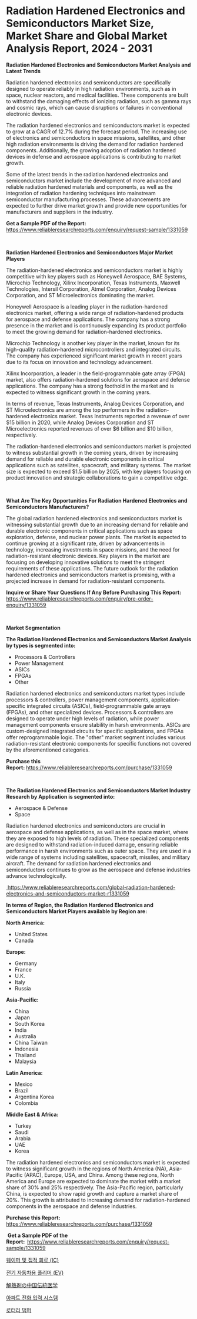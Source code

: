 <p><h1>Radiation Hardened Electronics and Semiconductors Market Size, Market Share and Global Market Analysis Report, 2024 - 2031</h1></p><p><strong>Radiation Hardened Electronics and Semiconductors Market Analysis and Latest Trends</strong></p>
<p><p>Radiation hardened electronics and semiconductors are specifically designed to operate reliably in high radiation environments, such as in space, nuclear reactors, and medical facilities. These components are built to withstand the damaging effects of ionizing radiation, such as gamma rays and cosmic rays, which can cause disruptions or failures in conventional electronic devices.</p><p>The radiation hardened electronics and semiconductors market is expected to grow at a CAGR of 12.7% during the forecast period. The increasing use of electronics and semiconductors in space missions, satellites, and other high radiation environments is driving the demand for radiation hardened components. Additionally, the growing adoption of radiation hardened devices in defense and aerospace applications is contributing to market growth.</p><p>Some of the latest trends in the radiation hardened electronics and semiconductors market include the development of more advanced and reliable radiation hardened materials and components, as well as the integration of radiation hardening techniques into mainstream semiconductor manufacturing processes. These advancements are expected to further drive market growth and provide new opportunities for manufacturers and suppliers in the industry.</p></p>
<p><strong>Get a Sample PDF of the Report:&nbsp;</strong> <a href="https://www.reliableresearchreports.com/enquiry/request-sample/1331059">https://www.reliableresearchreports.com/enquiry/request-sample/1331059</a></p>
<p>&nbsp;</p>
<p><strong>Radiation Hardened Electronics and Semiconductors Major Market Players</strong></p>
<p><p>The radiation-hardened electronics and semiconductors market is highly competitive with key players such as Honeywell Aerospace, BAE Systems, Microchip Technology, Xilinx Incorporation, Texas Instruments, Maxwell Technologies, Intersil Corporation, Atmel Corporation, Analog Devices Corporation, and ST Microelectronics dominating the market.</p><p>Honeywell Aerospace is a leading player in the radiation-hardened electronics market, offering a wide range of radiation-hardened products for aerospace and defense applications. The company has a strong presence in the market and is continuously expanding its product portfolio to meet the growing demand for radiation-hardened electronics.</p><p>Microchip Technology is another key player in the market, known for its high-quality radiation-hardened microcontrollers and integrated circuits. The company has experienced significant market growth in recent years due to its focus on innovation and technology advancement.</p><p>Xilinx Incorporation, a leader in the field-programmable gate array (FPGA) market, also offers radiation-hardened solutions for aerospace and defense applications. The company has a strong foothold in the market and is expected to witness significant growth in the coming years.</p><p>In terms of revenue, Texas Instruments, Analog Devices Corporation, and ST Microelectronics are among the top performers in the radiation-hardened electronics market. Texas Instruments reported a revenue of over $15 billion in 2020, while Analog Devices Corporation and ST Microelectronics reported revenues of over $6 billion and $10 billion, respectively.</p><p>The radiation-hardened electronics and semiconductors market is projected to witness substantial growth in the coming years, driven by increasing demand for reliable and durable electronic components in critical applications such as satellites, spacecraft, and military systems. The market size is expected to exceed $1.5 billion by 2025, with key players focusing on product innovation and strategic collaborations to gain a competitive edge.</p></p>
<p>&nbsp;</p>
<p><strong>What Are The Key Opportunities For Radiation Hardened Electronics and Semiconductors Manufacturers?</strong></p>
<p><p>The global radiation hardened electronics and semiconductors market is witnessing substantial growth due to an increasing demand for reliable and durable electronic components in critical applications such as space exploration, defense, and nuclear power plants. The market is expected to continue growing at a significant rate, driven by advancements in technology, increasing investments in space missions, and the need for radiation-resistant electronic devices. Key players in the market are focusing on developing innovative solutions to meet the stringent requirements of these applications. The future outlook for the radiation hardened electronics and semiconductors market is promising, with a projected increase in demand for radiation-resistant components.</p></p>
<p><strong>Inquire or Share Your Questions If Any Before Purchasing This Report:</strong> <a href="https://www.reliableresearchreports.com/enquiry/pre-order-enquiry/1331059">https://www.reliableresearchreports.com/enquiry/pre-order-enquiry/1331059</a></p>
<p>&nbsp;</p>
<p><strong>Market Segmentation</strong></p>
<p><strong>The Radiation Hardened Electronics and Semiconductors Market Analysis by types is segmented into:</strong></p>
<p><ul><li>Processors & Controllers</li><li>Power Management</li><li>ASICs</li><li>FPGAs</li><li>Other</li></ul></p>
<p><p>Radiation hardened electronics and semiconductors market types include processors & controllers, power management components, application-specific integrated circuits (ASICs), field-programmable gate arrays (FPGAs), and other specialized devices. Processors & controllers are designed to operate under high levels of radiation, while power management components ensure stability in harsh environments. ASICs are custom-designed integrated circuits for specific applications, and FPGAs offer reprogrammable logic. The "other" market segment includes various radiation-resistant electronic components for specific functions not covered by the aforementioned categories.</p></p>
<p><strong>Purchase this Report:&nbsp;</strong><a href="https://www.reliableresearchreports.com/purchase/1331059">https://www.reliableresearchreports.com/purchase/1331059</a></p>
<p>&nbsp;</p>
<p><strong>The Radiation Hardened Electronics and Semiconductors Market Industry Research by Application is segmented into:</strong></p>
<p><ul><li>Aerospace & Defense</li><li>Space</li></ul></p>
<p><p>Radiation hardened electronics and semiconductors are crucial in aerospace and defense applications, as well as in the space market, where they are exposed to high levels of radiation. These specialized components are designed to withstand radiation-induced damage, ensuring reliable performance in harsh environments such as outer space. They are used in a wide range of systems including satellites, spacecraft, missiles, and military aircraft. The demand for radiation hardened electronics and semiconductors continues to grow as the aerospace and defense industries advance technologically.</p></p>
<p><a href="https://www.reliableresearchreports.com/global-radiation-hardened-electronics-and-semiconductors-market-r1331059">&nbsp;https://www.reliableresearchreports.com/global-radiation-hardened-electronics-and-semiconductors-market-r1331059</a></p>
<p><strong>In terms of Region, the Radiation Hardened Electronics and Semiconductors Market Players available by Region are:</strong></p>
<p>
    <p> <strong> North America: </strong>
        <ul>
            <li>United States</li>
            <li>Canada</li>
        </ul>
        </p> 
    <p> <strong> Europe: </strong>
        <ul>
            <li>Germany</li>
            <li>France</li>
            <li>U.K.</li>
            <li>Italy</li>
            <li>Russia</li>
        </ul>
        </p> 
    <p> <strong> Asia-Pacific: </strong>
        <ul>
            <li>China</li>
            <li>Japan</li>
            <li>South Korea</li>
            <li>India</li>
            <li>Australia</li>
            <li>China Taiwan</li>
            <li>Indonesia</li>
            <li>Thailand</li>
            <li>Malaysia</li>
        </ul>
        </p> 
    <p> <strong> Latin America: </strong>
        <ul>
            <li>Mexico</li>
            <li>Brazil</li>
            <li>Argentina Korea</li>
            <li>Colombia</li>
        </ul>
        </p> 
    <p> <strong> Middle East & Africa: </strong>
        <ul>
            <li>Turkey</li>
            <li>Saudi</li>
            <li>Arabia</li>
            <li>UAE</li>
            <li>Korea</li>
        </ul>
    </p>
    </p>
<p><p>The radiation hardened electronics and semiconductors market is expected to witness significant growth in the regions of North America (NA), Asia-Pacific (APAC), Europe, USA, and China. Among these regions, North America and Europe are expected to dominate the market with a market share of 30% and 25% respectively. The Asia-Pacific region, particularly China, is expected to show rapid growth and capture a market share of 20%. This growth is attributed to increasing demand for radiation-hardened components in the aerospace and defense industries.</p></p>
<p><strong>Purchase this Report: </strong><a href="https://www.reliableresearchreports.com/purchase/1331059">https://www.reliableresearchreports.com/purchase/1331059</a></p>
<p>&nbsp;<strong>Get a Sample PDF of the Report:&nbsp;&nbsp;</strong><a href="https://www.reliableresearchreports.com/enquiry/request-sample/1331059">https://www.reliableresearchreports.com/enquiry/request-sample/1331059</a></p>
<p><strong></strong></p>
<p><p><a href="https://medium.com/@beaublock13/%EC%9B%A8%EC%9D%B4%ED%8D%BC%EC%99%80-%ED%86%B5%ED%95%A9-%ED%9A%8C%EB%A1%9C-ic-%EC%8B%9C%EC%9E%A5-%EC%A1%B0%EC%82%AC-%EB%B3%B4%EA%B3%A0%EC%84%9C-%EA%B7%B8-%EC%97%AD%EC%82%AC-%EB%B0%8F-2024%EB%85%84%EB%B6%80%ED%84%B0-2031%EB%85%84%EA%B9%8C%EC%A7%80%EC%9D%98-%EC%98%88%EC%B8%A1-268fe16c75d8">웨이퍼 및 집적 회로 (IC)</a></p><p><a href="https://github.com/EthaWolf/Market-Research-Report-List-1/blob/main/1991536106890.md">전기 자동차용 폴리머 (EV)</a></p><p><a href="https://medium.com/@bonniehoppe1/%E8%A7%A3%E7%86%B1%E4%B8%AD%E8%96%AC%E3%81%AE%E5%B8%82%E5%A0%B4%E8%AA%BF%E6%9F%BB%E3%83%AC%E3%83%9D%E3%83%BC%E3%83%88%E3%81%AF-%E3%81%93%E3%81%AE%E5%B8%82%E5%A0%B4%E3%81%AE%E6%9C%80%E6%96%B0%E3%81%AE%E3%83%88%E3%83%AC%E3%83%B3%E3%83%89%E3%82%84%E6%88%90%E9%95%B7%E6%A9%9F%E4%BC%9A%E3%82%92%E6%98%8E%E3%82%89%E3%81%8B%E3%81%AB%E3%81%97%E3%81%A6%E3%81%84%E3%81%BE%E3%81%99-bcb9f615c626">解熱剤の中国伝統医学</a></p><p><a href="https://github.com/darrellockm3ytan895656/Market-Research-Report-List-2/blob/main/7860336106889.md">아파트 전화 입력 시스템</a></p><p><a href="https://medium.com/@toreygrimes2022/%EB%A1%9C%ED%84%B0%EB%A6%AC-%EB%8C%90%ED%8D%BC-%EC%8B%9C%EC%9E%A5-%EC%8B%9C%EC%9E%A5-cagr-%EC%8B%9C%EC%9E%A5-%EB%8F%99%ED%96%A5-%EB%B0%8F-%EC%84%B1%EC%9E%A5-%EC%A0%84%EB%9E%B5%EC%97%90-%EB%8C%80%ED%95%9C-%ED%86%B5%EC%B0%B0%EB%A0%A5-582bfa19e0f9">로터리 댐퍼</a></p></p>